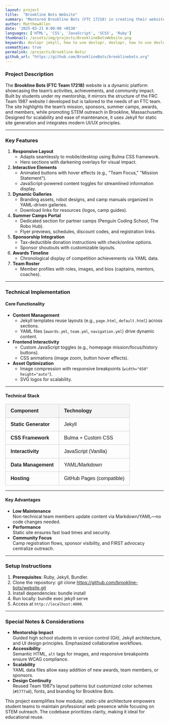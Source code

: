 ```yaml
---
layout: project
title:  "Brookline Bots Website"
summary: "Mentored Brookline Bots (FTC 17218) in creating their website at brooklinebots.org"
author: MatthewAllen
date: '2025-03-21 0:00:00 +0530'
languages: ['HTML', 'CSS', 'JavaScript', 'SCSS', 'Ruby']
thumbnail: /assets/img/projects/BrooklineBotsWebsite.png
keywords: devlopr jekyll, how to use devlopr, devlopr, how to use devlopr-jekyll, devlopr-jekyll tutorial,best jekyll themes, multi languages and tags
usemathjax: true
permalink: /projects/Brookline-Bots/
github_url: "https://github.com/BrooklineBots/brooklinebots.org"
---
```


### Project Description
The **Brookline Bots (FTC Team 17218)** website is a dynamic platform showcasing the team’s activities, achievements, and community impact. Built by students under my mentorship, it mirrors the structure of the FRC Team 1987 website I developed but is tailored to the needs of an FTC team. The site highlights the team’s mission, sponsors, summer camps, awards, and members, while promoting STEM outreach in Brookline, Massachusetts. Designed for scalability and ease of maintenance, it uses Jekyll for static site generation and integrates modern UI/UX principles.

---

### Key Features
1. **Responsive Layout**
    - Adapts seamlessly to mobile/desktop using Bulma CSS framework.
    - Hero sections with darkening overlays for visual impact.
2. **Interactive Elements**
    - Animated buttons with hover effects (e.g., "Team Focus," "Mission Statement").
    - JavaScript-powered content toggles for streamlined information display.
3. **Dynamic Galleries**
    - Branding assets, robot designs, and camp manuals organized in YAML-driven galleries.
    - Download links for resources (logos, camp guides).
4. **Summer Camps Portal**
    - Dedicated section for partner camps (Penguin Coding School, The Robo Hub).
    - Flyer previews, schedules, discount codes, and registration links.
5. **Sponsorship Integration**
    - Tax-deductible donation instructions with check/online options.
    - Sponsor shoutouts with customizable layouts.
6. **Awards Timeline**
    - Chronological display of competition achievements via YAML data.
7. **Team Roster**
    - Member profiles with roles, images, and bios (captains, mentors, coaches).

---

### Technical Implementation
#### Core Functionality
- **Content Management**
    - Jekyll templates reuse layouts (e.g., `page.html`, `default.html`) across sections.
    - YAML files (`awards.yml`, `team.yml`, `navigation.yml`) drive dynamic content.
- **Frontend Interactivity**
    - Custom JavaScript toggles (e.g., homepage mission/focus/history buttons).
    - CSS animations (image zoom, button hover effects).
- **Asset Optimization**
    - Image compression with responsive breakpoints (`width="650" height="auto"`).
    - SVG logos for scalability.

---

#### Technical Stack

<table style="border-collapse: collapse; width: 100%; font-family: Arial, sans-serif; font-size: 16px;">
  <thead>
    <tr style="background-color: #f5f5f5;">
      <th style="border: 1px solid #ccc; padding: 12px 16px; text-align: left;">Component</th>
      <th style="border: 1px solid #ccc; padding: 12px 16px; text-align: left;">Technology</th>
    </tr>
  </thead>
  <tbody>
    <tr>
      <td style="border: 1px solid #ccc; padding: 12px 16px;"><strong>Static Generator</strong></td>
      <td style="border: 1px solid #ccc; padding: 12px 16px;">Jekyll</td>
    </tr>
    <tr>
      <td style="border: 1px solid #ccc; padding: 12px 16px;"><strong>CSS Framework</strong></td>
      <td style="border: 1px solid #ccc; padding: 12px 16px;">Bulma + Custom CSS</td>
    </tr>
    <tr>
      <td style="border: 1px solid #ccc; padding: 12px 16px;"><strong>Interactivity</strong></td>
      <td style="border: 1px solid #ccc; padding: 12px 16px;">JavaScript (Vanilla)</td>
    </tr>
    <tr>
      <td style="border: 1px solid #ccc; padding: 12px 16px;"><strong>Data Management</strong></td>
      <td style="border: 1px solid #ccc; padding: 12px 16px;">YAML/Markdown</td>
    </tr>
    <tr>
      <td style="border: 1px solid #ccc; padding: 12px 16px;"><strong>Hosting</strong></td>
      <td style="border: 1px solid #ccc; padding: 12px 16px;">GitHub Pages (compatible)</td>
    </tr>
  </tbody>
</table>


---


#### Key Advantages
- **Low Maintenance**  
  Non-technical team members update content via Markdown/YAML—no code changes needed.
- **Performance**  
  Static site ensures fast load times and security.
- **Community Focus**  
  Camp registration flows, sponsor visibility, and FIRST advocacy centralize outreach.

---

### Setup Instructions
1. **Prerequisites**: Ruby, Jekyll, Bundler.
2. Clone the repository:
   git clone https://github.com/brookline-bots/website.git
3. Install dependencies:
   bundle install
4. Run locally:
   bundle exec jekyll serve
5. Access at `http://localhost:4000`.

---

### Special Notes & Considerations
- **Mentorship Impact**  
  Guided high school students in version control (Git), Jekyll architecture, and UI design principles. Emphasized collaborative workflows.
- **Accessibility**  
  Semantic HTML, `alt` tags for images, and responsive breakpoints ensure WCAG compliance.
- **Scalability**  
  YAML data files allow easy addition of new awards, team members, or sponsors.
- **Design Continuity**  
  Reused Team 1987’s layout patterns but customized color schemes (`#5777a8`), fonts, and branding for Brookline Bots.

This project exemplifies how modular, static-site architecture empowers student teams to maintain professional web presence while focusing on STEM outreach. The codebase prioritizes clarity, making it ideal for educational reuse.